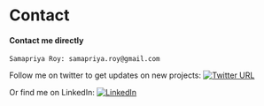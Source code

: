 # Contact

#### Contact me directly
```
Samapriya Roy: samapriya.roy@gmail.com
```
Follow me on twitter to get updates on new projects: [![Twitter URL](https://img.shields.io/badge/Twitter-1DA1F2?style=for-the-badge&logo=twitter&logoColor=white)](https://twitter.com/intent/follow?screen_name=samapriyaroy)

Or find me on LinkedIn: [![LinkedIn](https://img.shields.io/badge/LinkedIn-0077B5?style=for-the-badge&logo=linkedin&logoColor=white)](https://www.linkedin.com/in/samapriya/)

